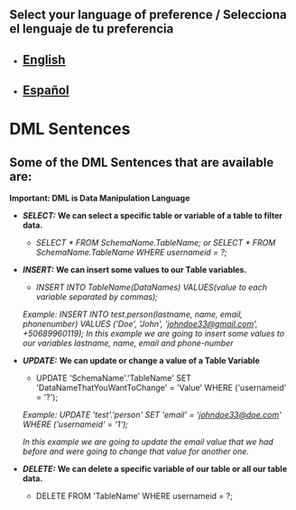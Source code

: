 ## Select your language of preference / Selecciona el lenguaje de tu preferencia

- ## [English](https://github.com/Jbarseg/Learning-Java-JDBC-and-MySQL/blob/master/index/english/README-DML-SENTENCES.en.md)

- ## [Español](https://github.com/Jbarseg/Learning-Java-JDBC-and-MySQL/blob/master/index/espa%C3%B1ol/README-DML-SENTENCES.es.md)

# DML Sentences

## Some of the DML Sentences that are available are:

**Important: DML is Data Manipulation Language**

- **_SELECT:_** **We can select a specific table or variable of a table to filter data.**

  - *SELECT * FROM SchemaName.TableName; or SELECT * FROM SchemaName.TableName WHERE usernameid = ?;*

- **_INSERT:_** **We can insert some values to our Table variables.**

  - *INSERT INTO TableName(DataNames) VALUES(value to each variable separated by commas);*

  *Example: INSERT INTO test.person(lastname, name, email, phonenumber) VALUES ('Doe', 'John', 'johndoe33@gmail.com', +50689960119);*
  *In this example we are going to insert some values to our variables lastname, name, email and phone-number*

- **_UPDATE:_** **We can update or change a value of a Table Variable**

  - UPDATE 'SchemaName'.'TableName' SET 'DataNameThatYouWantToChange' = 'Value' WHERE ('usernameid' = '?');

  *Example: UPDATE 'test'.'person' SET 'email' = 'johndoe33@doe.com' WHERE ('usernameid' = '1');*

  *In this example we are going to update the email value that we had before and were going to change that value for another one.*

- **_DELETE:_** **We can delete a specific variable of our table or all our table data.**

  - DELETE FROM 'TableName' WHERE usernameid = ?;